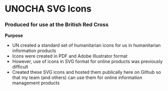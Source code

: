 # UNOCHA SVG Icons
### Produced for use at the British Red Cross

**Purpose**
 * UN created a standard set of humanitarian icons for us in humanitarian information products
 * Icons were created in PDF and Adobe Illustrator format
 * However, use of icons in SVG format for online products was previously difficult
 * Created these SVG icons and hosted them publically here on Github so that my team (and others) can use them for online information management products
